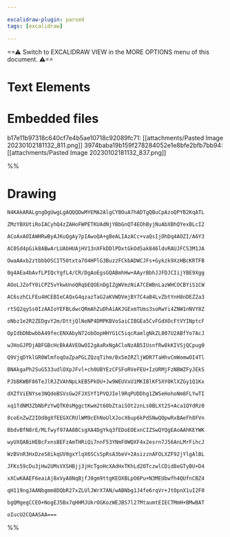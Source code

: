 ```yaml
---

excalidraw-plugin: parsed
tags: [excalidraw]

---
```

==⚠  Switch to EXCALIDRAW VIEW in the MORE OPTIONS menu of this document. ⚠==


# Text Elements

# Embedded files
b17e11b97318c640cf7e4b5ae10718c92089fc71: [[attachments/Pasted Image 20230102181132_811.png]]
3974baba19b159f278284052e1e8bfe2bfb7bb94: [[attachments/Pasted Image 20230102181132_837.png]]

%%
# Drawing
```compressed-json
N4KAkARALgngDgUwgLgAQQQDwMYEMA2AlgCYBOuA7hADTgQBuCpAzoQPYB2KqATL

ZMzYBXUtiRoIACyhQ4zZAHoFWPETKUAdNjYBbGnQT4EOhByjNuAbXBhQYexBLcI2

ACoAxAOIAWHRwByAJKuQgAy7pIAwoQA+gBeALIAzACc+vaQsIjOhDq4AOZI/A6Y3

AC0Sd4pGik8ABwArLUAbHUAjHV13nXFkDDlPDxtGkOdSak846ldvRAUJFCS3M1JA

OwaAAxb2ztbbbOSCIT50txta7O4HPlG3BuzzFCkbADWCJFs+Gykzk9XzHBcKRTFB

0g4AEa4bAvfLPIQcYgfL4/CR/DgAoEgsGQABmhHw+AAyrBbhJJFDJCIijYBE9Xgg

AOoLJZofY0iCPZ5vYkwUnoQRqbEQOEnDgIZgWVmzNiA7CEWBnLazWHCOCBYiS1CW

AC6szhCLFEu4HCEBIeCAQxG4qzazTaG2aKVWDVmjBY7C4aB4LvZbtYnH8nDEZ2a3

rtSQ2qySs0IzAAIoYEFBLdwcQRmAhZuDhAiAKJGExmTUms3soRwYi4ZNW1nNVY8Z

oNbz1e2R2ZEDgvY2m/DttjQlNoNP4DMPKBVoSaiCIBGEa5CvFGdXOcFtVYINptcF

OpIdbDNbwbbA49fecENXAbyN72obOopHHYG1C5iqcRamlgNkZL807U2ABfYo7AcJ

wJHoGJPDjABFGBcHcBkAAVEOwOI2gAaRxNgACloNzAB5IUsnfRw8kKIVSjQCpug0

Q9VjqDYklGR0WlmfoqOaZpaPGLZQzqTihm/Bx5mIRZljWDR7TaHhvCmWomwOI4Tl

BNAkgaPh2SuG533udlOXpJFvl+ch0UBYEzCFSFoRVeFEU+IzURMjFzNBWZFyJEkS

PJbBKWBF86TeJlRJZVAhNpLkEB5PkOU+Jw9WEUVxU1MKIBlKF5XY0KlXZGy1Q1Kx

dXZfViENYse3NQdeBSVsGw2FJXSYf1PVQJIel9RqPUDDhg1ZWSeHohoNm8FLYwTI

xq1TdNM3ZbNbPzYwQTK0sMggctKwm2t60bZtaiSOt2znLs0BLXt2S+Aca1QYdRz0

8coEnZwZ2IOd8gXfEEGXCRUlWM9cEhNoUlXJocX6up6kPdSNwQOpwRxBAeFh8FVn

BbdvBfN8rE/MLfwyf97AA8BCsgXA4DgYkq3fEDoEOExnCIZSwQYQgEAoAAhKEYWK

wyUXQABiHEBcFxnsBEFzAmTHRiQi7nnF53YNmF0WQXF4x2esrn7J56AnLMrFihcJ

WzBVnR3HxDzeS8ikqUV0gxYlqX6SCsSpRsA3beV+2AsizznAFOLXZF92jYlgAlBL

JFKs59cDu3jHw2UMsVXSHBjj3jHcTgoHcXAdHxTKhLd2OTczwlCDid8eGTyBU+D4

xXCwKAAEF6eaiAjBxVyA8NqBjfJ0gm9ttgKEOXBLpO6Pu+N3MEUbwfh4QUfnCBZ4

qH119ngJAANbgmm8DQbR27xZLUlJWrX7AN/wABNbg1J4fe6rqVr+JtOpnX1uI2F0

bgQMgegCCEO+NogEJ5Bx7qHHMJUkrOGKozWEJBS7l27MtaumtEIECTMmH+BMwBAT

oIucU2CQAASAA===
```
%%
